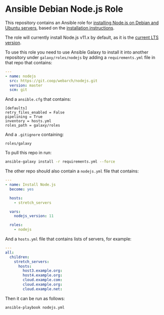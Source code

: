 # Ansible Debian Node.js Role 

This repository contains an Ansible role for [installing Node.js on Debian and Ubuntu servers](https://nodejs.org/en/download/package-manager/), based on the [installation instructions](https://github.com/nodesource/distributions/blob/master/README.md#installation-instructions).

The role will currently install Node.js v11.x by default, as it is the [current LTS version](https://nodejs.org/en/about/releases/).

To use this role you need to use Ansible Galaxy to install it into another repository under `galaxy/roles/nodejs` by adding a `requirements.yml` file in that repo that contains:

```yml
---
- name: nodejs
  src: https://git.coop/webarch/nodejs.git
  version: master
  scm: git
```

And a `ansible.cfg` that contains:

```
[defaults]
retry_files_enabled = False
pipelining = True
inventory = hosts.yml
roles_path = galaxy/roles

```

And a `.gitignore` containing:

```
roles/galaxy
```

To pull this repo in run:

```bash
ansible-galaxy install -r requirements.yml --force
```

The other repo should also contain a `nodejs.yml` file that contains:

```yml
---
- name: Install Node.js
  become: yes

  hosts:
    - stretch_servers

  vars:
    nodejs_version: 11

  roles:
    - nodejs
```

And a `hosts.yml` file that contains lists of servers, for example:

```yml
---
all:
  children:
    stretch_servers:
      hosts:
        host3.example.org:
        host4.example.org:
        cloud.example.com:
        cloud.example.org:
        cloud.example.net:
```

Then it can be run as follows:

```bash
ansible-playbook nodejs.yml 
```

